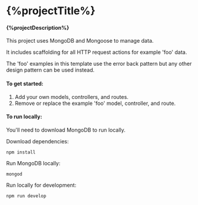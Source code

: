 # {%projectTitle%}
#### {%projectDescription%}

This project uses MongoDB and Mongoose to manage data.

It includes scaffolding for all HTTP request actions for example 'foo' data.

The 'foo' examples in this template use the error back pattern but any other design pattern can be used instead.

#### To get started:
  1) Add your own models, controllers, and routes.
  2) Remove or replace the example 'foo' model, controller, and route.

#### To run locally:
You'll need to download MongoDB to run locally.

Download dependencies:
```
npm install
```

Run MongoDB locally:
```
mongod
```

Run locally for development:
```
npm run develop
```
